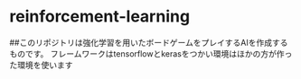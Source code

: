# reinforcement-learning
##このリポジトリは強化学習を用いたボードゲームをプレイするAIを作成するものです。
フレームワークはtensorflowとkerasをつかい環境はほかの方が作った環境を使います
